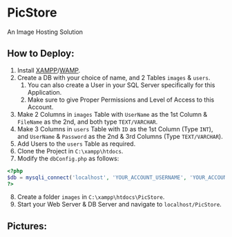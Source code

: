 # PicStore
An Image Hosting Solution
## How to Deploy:
1. Install [XAMPP](https://www.apachefriends.org/)/[WAMP](https://www.wampserver.com/en/).
2. Create a DB with your choice of name, and 2 Tables `images` & `users`.
   1. You can also create a User in your SQL Server specifically for this Application.
   2. Make sure to give Proper Permissions and Level of Access to this Account.
3. Make 2 Columns in `images` Table with `UserName` as the 1st Column & `FileName` as the 2nd, and both type `TEXT/VARCHAR`.
4. Make 3 Columns in `users` Table with `ID` as the 1st Column (Type `INT`), and `UserName` & `Password` as the 2nd & 3rd Columns (Type `TEXT/VARCHAR`).
5. Add Users to the `users` Table as required.
6. Clone the Project in `C:\xampp\htdocs`.
7. Modify the `dbConfig.php` as follows:
```php
<?php
$db = mysqli_connect('localhost', 'YOUR_ACCOUNT_USERNAME', 'YOUR_ACCOUNT_PASSWORD', 'DB_NAME');
?>
```
8. Create a folder `images` in `C:\xampp\htdocs\PicStore`.
9. Start your Web Server & DB Server and navigate to `localhost/PicStore`.
## Pictures:
